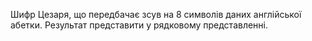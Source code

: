 Шифр Цезаря, що передбачає зсув на 8 символів даних англійської абетки. 
Результат представити у рядковому представленні.